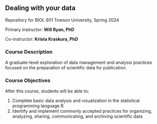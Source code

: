 
## Dealing with your data

Repository for BIOL 601 
Towson University, Spring 2024

Primary instructor: **Will Ryan, PhD**

Co-instructor: **Krista Kraskura, PhD**

### Course Description
A graduate-level exploration of data management and analysis practices focused on the preparation of scientific data for publication.

### Course Objectives 
After this course, students will be able to:
1.	Complete basic data analysis and visualization in the statistical programming language R
2.	Identify and implement commonly accepted practices for organizing, analyzing, sharing, communicating, and archiving scientific data 
